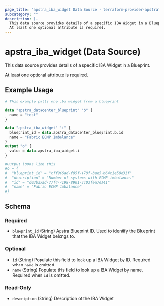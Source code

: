 ```yaml
---
page_title: "apstra_iba_widget Data Source - terraform-provider-apstra"
subcategory: ""
description: |-
  This data source provides details of a specific IBA Widget in a Blueprint.
  At least one optional attribute is required.
---
```


# apstra_iba_widget (Data Source)

This data source provides details of a specific IBA Widget in a Blueprint.

At least one optional attribute is required.

## Example Usage

```terraform
# This example pulls one iba widget from a blueprint

data "apstra_datacenter_blueprint" "b" {
  name = "test"
}

data "apstra_iba_widget" "i" {
  blueprint_id = data.apstra_datacenter_blueprint.b.id
  name = "Fabric ECMP Imbalance"
}
output "o" {
  value = data.apstra_iba_widget.i
}

#Output looks like this
#o = {
#  "blueprint_id" = "cff966ad-f85f-478f-bae5-b64c1e58d31f"
#  "description" = "Number of systems with ECMP imbalance."
#  "id" = "d03ba5ad-77f4-4198-8901-3c03fea7e341"
#  "name" = "Fabric ECMP Imbalance"
#}
```

<!-- schema generated by tfplugindocs -->
## Schema

### Required

- `blueprint_id` (String) Apstra Blueprint ID. Used to identify the Blueprint that the IBA Widget belongs to.

### Optional

- `id` (String) Populate this field to look up a IBA Widget by ID. Required when `name` is omitted.
- `name` (String) Populate this field to look up a IBA Widget by name. Required when `id` is omitted.

### Read-Only

- `description` (String) Description of the IBA Widget
